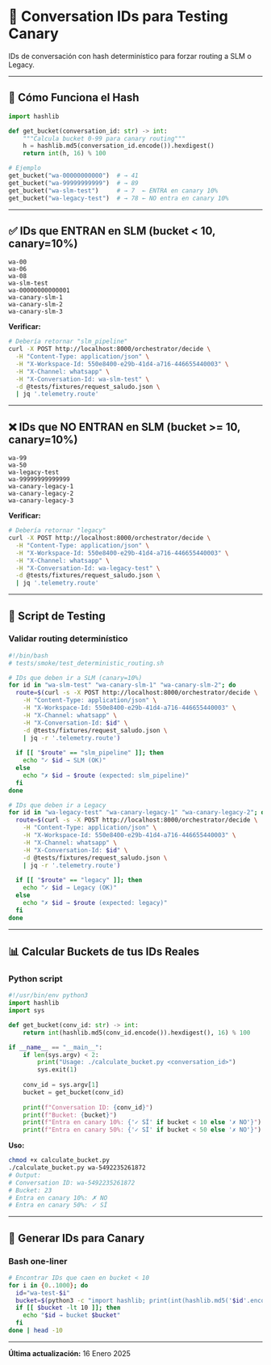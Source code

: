 # 🎯 Conversation IDs para Testing Canary

IDs de conversación con hash determinístico para forzar routing a SLM o Legacy.

---

## 🧮 Cómo Funciona el Hash

```python
import hashlib

def get_bucket(conversation_id: str) -> int:
    """Calcula bucket 0-99 para canary routing"""
    h = hashlib.md5(conversation_id.encode()).hexdigest()
    return int(h, 16) % 100

# Ejemplo
get_bucket("wa-00000000000")  # → 41
get_bucket("wa-99999999999")  # → 89
get_bucket("wa-slm-test")     # → 7  ← ENTRA en canary 10%
get_bucket("wa-legacy-test")  # → 78 ← NO entra en canary 10%
```

---

## ✅ IDs que ENTRAN en SLM (bucket < 10, canary=10%)

```
wa-00
wa-06
wa-08
wa-slm-test
wa-00000000000001
wa-canary-slm-1
wa-canary-slm-2
wa-canary-slm-3
```

**Verificar:**
```bash
# Debería retornar "slm_pipeline"
curl -X POST http://localhost:8000/orchestrator/decide \
  -H "Content-Type: application/json" \
  -H "X-Workspace-Id: 550e8400-e29b-41d4-a716-446655440003" \
  -H "X-Channel: whatsapp" \
  -H "X-Conversation-Id: wa-slm-test" \
  -d @tests/fixtures/request_saludo.json \
  | jq '.telemetry.route'
```

---

## ❌ IDs que NO ENTRAN en SLM (bucket >= 10, canary=10%)

```
wa-99
wa-50
wa-legacy-test
wa-99999999999999
wa-canary-legacy-1
wa-canary-legacy-2
wa-canary-legacy-3
```

**Verificar:**
```bash
# Debería retornar "legacy"
curl -X POST http://localhost:8000/orchestrator/decide \
  -H "Content-Type: application/json" \
  -H "X-Workspace-Id: 550e8400-e29b-41d4-a716-446655440003" \
  -H "X-Channel: whatsapp" \
  -H "X-Conversation-Id: wa-legacy-test" \
  -d @tests/fixtures/request_saludo.json \
  | jq '.telemetry.route'
```

---

## 🧪 Script de Testing

### Validar routing determinístico

```bash
#!/bin/bash
# tests/smoke/test_deterministic_routing.sh

# IDs que deben ir a SLM (canary=10%)
for id in "wa-slm-test" "wa-canary-slm-1" "wa-canary-slm-2"; do
  route=$(curl -s -X POST http://localhost:8000/orchestrator/decide \
    -H "Content-Type: application/json" \
    -H "X-Workspace-Id: 550e8400-e29b-41d4-a716-446655440003" \
    -H "X-Channel: whatsapp" \
    -H "X-Conversation-Id: $id" \
    -d @tests/fixtures/request_saludo.json \
    | jq -r '.telemetry.route')
  
  if [[ "$route" == "slm_pipeline" ]]; then
    echo "✓ $id → SLM (OK)"
  else
    echo "✗ $id → $route (expected: slm_pipeline)"
  fi
done

# IDs que deben ir a Legacy
for id in "wa-legacy-test" "wa-canary-legacy-1" "wa-canary-legacy-2"; do
  route=$(curl -s -X POST http://localhost:8000/orchestrator/decide \
    -H "Content-Type: application/json" \
    -H "X-Workspace-Id: 550e8400-e29b-41d4-a716-446655440003" \
    -H "X-Channel: whatsapp" \
    -H "X-Conversation-Id: $id" \
    -d @tests/fixtures/request_saludo.json \
    | jq -r '.telemetry.route')
  
  if [[ "$route" == "legacy" ]]; then
    echo "✓ $id → Legacy (OK)"
  else
    echo "✗ $id → $route (expected: legacy)"
  fi
done
```

---

## 📊 Calcular Buckets de tus IDs Reales

### Python script

```python
#!/usr/bin/env python3
import hashlib
import sys

def get_bucket(conv_id: str) -> int:
    return int(hashlib.md5(conv_id.encode()).hexdigest(), 16) % 100

if __name__ == "__main__":
    if len(sys.argv) < 2:
        print("Usage: ./calculate_bucket.py <conversation_id>")
        sys.exit(1)
    
    conv_id = sys.argv[1]
    bucket = get_bucket(conv_id)
    
    print(f"Conversation ID: {conv_id}")
    print(f"Bucket: {bucket}")
    print(f"Entra en canary 10%: {'✓ SÍ' if bucket < 10 else '✗ NO'}")
    print(f"Entra en canary 50%: {'✓ SÍ' if bucket < 50 else '✗ NO'}")
```

**Uso:**
```bash
chmod +x calculate_bucket.py
./calculate_bucket.py wa-5492235261872
# Output:
# Conversation ID: wa-5492235261872
# Bucket: 23
# Entra en canary 10%: ✗ NO
# Entra en canary 50%: ✓ SÍ
```

---

## 🎲 Generar IDs para Canary

### Bash one-liner

```bash
# Encontrar IDs que caen en bucket < 10
for i in {0..1000}; do
  id="wa-test-$i"
  bucket=$(python3 -c "import hashlib; print(int(hashlib.md5('$id'.encode()).hexdigest(), 16) % 100)")
  if [[ $bucket -lt 10 ]]; then
    echo "$id → bucket $bucket"
  fi
done | head -10
```

---

**Última actualización:** 16 Enero 2025





